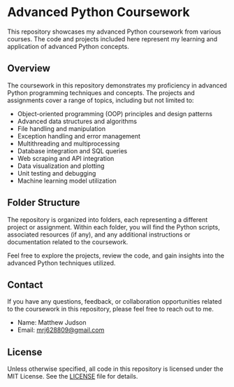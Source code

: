 # Advanced Python Coursework

This repository showcases my advanced Python coursework from various courses. The code and projects included here represent my learning and application of advanced Python concepts.

## Overview

The coursework in this repository demonstrates my proficiency in advanced Python programming techniques and concepts. The projects and assignments cover a range of topics, including but not limited to:

- Object-oriented programming (OOP) principles and design patterns
- Advanced data structures and algorithms
- File handling and manipulation
- Exception handling and error management
- Multithreading and multiprocessing
- Database integration and SQL queries
- Web scraping and API integration
- Data visualization and plotting
- Unit testing and debugging
- Machine learning model utilization

## Folder Structure

The repository is organized into folders, each representing a different project or assignment. Within each folder, you will find the Python scripts, associated resources (if any), and any additional instructions or documentation related to the coursework.

Feel free to explore the projects, review the code, and gain insights into the advanced Python techniques utilized.

## Contact

If you have any questions, feedback, or collaboration opportunities related to the coursework in this repository, please feel free to reach out to me.

- Name: Matthew Judson
- Email: mrj628809@gmail.com

## License

Unless otherwise specified, all code in this repository is licensed under the MIT License. See the [LICENSE](LICENSE) file for details.

